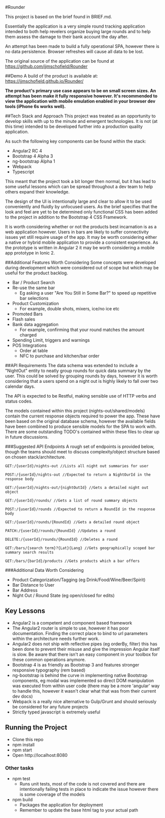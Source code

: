 #Rounder

This project is based on the brief found in BRIEF.md.

Essentially the application is a very simple round tracking application intended to
both help revelers organize buying large rounds and to help them assess the damage to their bank account the day after.

An attempt has been made to build a fully operational SPA, however there is no data persistence. Browser refreshes will cause all data to be lost.

The original source of the application can be found at https://github.com/jjmschofield/Rounder

##Demo
A build of the product is available at: https://jjmschofield.github.io/Rounder/

**The product's primary use case appears to be on small screen sizes. An attempt has been make it fully responsive however.
It's recommended to view the application with mobile emulation enabled in your browser dev tools (iPhone 6s works well).**

##Tech Stack and Approach
This project was treated as an opportunity to develop skills with up to the minute and emergent technologies. It is not (at this time) intended to be
developed further into a production quality application.

As such the following key components can be found within the stack:

* Angular2 RC 4
* Bootstrap 4 Alpha 3
* ng-bootstrap Alpha 1
* Webpack
* Typescript

This meant that the project took a bit longer then normal, but it has lead to some useful lessons which can be spread throughout a dev team to help others expand their knowledge.

The design of the UI is intentionally large and clear to allow it to be used conveniently and fluidly by unfocused users.
As the brief specifies that the look and feel are yet to be determined only functional CSS has been added to the project in addition to the Bootstrap 4 CSS Framework.

It is worth considering whether or not the products best incarnation is as a web application however. Users in bars are likely to suffer
connectivity issues yet still require usage of the app. It may be worth considering either a native or hybrid mobile application to provide
a consistent experience. As the prototype is written in Angular 2 it may be worth considering a mobile app prototype in Ionic 2.

##Additional Features Worth Considering
Some concepts were developed during development which were considered out of scope but which may be useful for the product backlog.

* Bar / Product Search
* Re-use the same bar
  * Eg asking a user "Are You Still in Some Bar?" to speed up repetitive bar selections
* Product Customization
  * For example, double shots, mixers, ice/no ice etc
* Promoted Bars
* Flash sales
* Bank data aggregation
  * For example, confirming that your round matches the amount charged
* Spending Limit, triggers and warnings
* POS Integrations
  * Order at table
  * NFC to purchase and kitchen/bar order

##API Requirements
The data schema was extended to include a "NightOut" entity to neatly group rounds for quick data summary by the user.
This could be solved by grouping rounds by days, however it is worth considering that a users spend on a night out is highly likely to fall over
two calendar days.

The API is expected to be Restful, making sensible use of HTTP verbs and status codes.

The models contained within this project (nights-out/shared/models) contain the current response objects required to power the app.
These have been based on the original database schema, however the available fields have been combined to produce sensible models for the SPA to work with.
There are some outstanding TODO's contained within these files to clear up in future discussions.

###Suggested API Endpoints
A rough set of endpoints is provided below, though the teams should meet to discuss complexity/object structure based on chosen stack/architecture.

```GET:/{userId}/nights-out //Lists all night out summaries for user```

```POST:/{userId}/nights-out //Expected to return a NightOurId in the response body```

```GET:/{userId}/nights-out/{nightOutId} //Gets a detailed night out object```


```GET:/{userId}/rounds/ //Gets a list of round summary objects```

```POST:/{userId}/rounds //Expected to return a RoundId in the response body```

```GET:/{userId}/rounds/{RoundId} //Gets a detailed round object```

```PATCH:/{userId}/rounds/{RoundId} //Updates a round```

```DELETE:/{userId}/rounds/{RoundId} //Deletes a round```


```GET:/bars/{search term}?{Lat}{Lang} //Gets geographically scoped bar summary search results```

```GET:/bars/{barId}/products //Gets products which a bar offers```

###Additional Data Worth Considering
* Product Categorization/Tagging (eg Drink/Food/Wine/Beer/Spirit)
* Bar Distance to User
* Bar Address
* Night Out / Round State (eg open/closed for edits)

## Key Lessons
* Angular2 is a competent and component based framework
* The Angular2 router is simple to use, however it has poor documentation. Finding the correct place to bind to url parameters within the architecture needs further work.
* Angular2 does not ship with reflective pipes (eg orderBy, filter) this has been done to prevent their misuse and give the impression Angular itself is slow.
Be aware that there isn't an easy component in your toolbox for these common operations anymore.
* Bootstrap 4 is as friendly as Bootstrap 3 and features stronger responsive typography (rem based)
* ng-bootstrap is behind the curve in implementing native Bootstrap components, eg modal was implemented so direct DOM manipulation was executed from within user code
(there may be a more 'angular' way to handle this, however it wasn't clear what that was from their current dev docs)
* Webpack is a really nice alternative to Gulp/Grunt and should seriously be considered for any future projects
* Strictly typed javascript is extremely useful

## Running the Project
* Clone this repo
* npm install
* npm start
* Open http://localhost:8080

### Other tasks
* npm test
  * Runs unit tests, most of the code is not covered and there are intentionally failing tests in place to indicate the issue
  however there is some coverage of the models
* npm build
  * Packages the application for deployment
  * Remember to update the base html tag to your actual path
